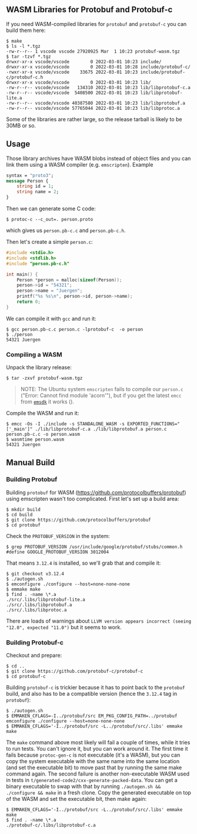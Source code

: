 ## WASM Libraries for Protobuf and Protobuf-c

If you need WASM-compiled libraries for `protobuf` and `protobuf-c` you can build them here:

```
$ make
$ ls -l *.tgz
-rw-r--r-- 1 vscode vscode 27920925 Mar  1 10:23 protobuf-wasm.tgz
$ tar -tzvf *.tgz
drwxr-xr-x vscode/vscode        0 2022-03-01 10:23 include/
drwxr-xr-x vscode/vscode        0 2022-03-01 10:28 include/protobuf-c/
-rwxr-xr-x vscode/vscode    33675 2022-03-01 10:23 include/protobuf-c/protobuf-c.h
drwxr-xr-x vscode/vscode        0 2022-03-01 10:23 lib/
-rw-r--r-- vscode/vscode   134310 2022-03-01 10:23 lib/libprotobuf-c.a
-rw-r--r-- vscode/vscode  5408500 2022-03-01 10:23 lib/libprotobuf-lite.a
-rw-r--r-- vscode/vscode 40387580 2022-03-01 10:23 lib/libprotobuf.a
-rw-r--r-- vscode/vscode 57765044 2022-03-01 10:23 lib/libprotoc.a
```

Some of the libraries are rather large, so the release tarball is likely to be 30MB or so.

## Usage

Those library archives have WASM blobs instead of object files and you can link them using a WASM compiler (e.g. `emscripten`). Example

```protobuf
syntax = "proto3";
message Person {
	string id = 1;
	string name = 2;
}
```

Then we can generate some C code:

```
$ protoc-c --c_out=. person.proto
```

which gives us `person.pb-c.c` and `person.pb-c.h`.

Then let's create a simple `person.c`:

```c
#include <stdio.h>
#include <stdlib.h>
#include "person.pb-c.h"

int main() {
	Person *person = malloc(sizeof(Person));
	person->id = "54321";
	person->name = "Juergen";
	printf("%s %s\n", person->id, person->name);
	return 0;
}
```

We can compile it with `gcc` and run it:

```
$ gcc person.pb-c.c person.c -lprotobuf-c  -o person
$ ./person
54321 Juergen
```

### Compiling a WASM

Unpack the library release:

```
$ tar -zxvf protobuf-wasm.tgz
```

> NOTE: The Ubuntu system `emscripten` fails to compile our `person.c` ("Error: Cannot find module 'acorn'"), but if you get the latest `emcc` from [`emsdk`](https://github.com/emscripten-core/emsdk) it works ().

Compile the WASM and run it:

```
$ emcc -Os -I ./include -s STANDALONE_WASM -s EXPORTED_FUNCTIONS="['_main']" ./lib/libprotobuf-c.a ./lib/libprotobuf.a person.c person.pb-c.c -o person.wasm
$ wasmtime person.wasm 
54321 Juergen
```

## Manual Build

### Building Protobuf

Building `protobuf` for WASM (https://github.com/protocolbuffers/protobuf) using emscripten wasn't too complicated. First let's set up a build area:

```
$ mkdir build
$ cd build
$ git clone https://github.com/protocolbuffers/protobuf
$ cd protobuf
```

Check the `PROTOBUF_VERSION` in the system:

```
$ grep PROTOBUF_VERSION /usr/include/google/protobuf/stubs/common.h 
#define GOOGLE_PROTOBUF_VERSION 3012004
```

That means `3.12.4` is installed, so we'll grab that and compile it:

```
$ git checkout v3.12.4
$ ./autogen.sh
$ emconfigure ./configure --host=none-none-none
$ emmake make
$ find . -name \*.a
./src/.libs/libprotobuf-lite.a
./src/.libs/libprotobuf.a
./src/.libs/libprotoc.a
```

There are loads of warnings about `LLVM version appears incorrect (seeing "12.0", expected "11.0")` but it seems to work.

### Building Protobuf-c

Checkout and prepare:

```
$ cd ..
$ git clone https://github.com/protobuf-c/protobuf-c
$ cd protobuf-c
```

Building `protobuf-c` is trickier because it has to point back to the `protobuf` build, and also has to be a compatible version (hence the `3.12.4` tag in `protobuf`):

```
$ ./autogen.sh
$ EMMAKEN_CFLAGS=-I../protobuf/src EM_PKG_CONFIG_PATH=../protobuf emconfigure ./configure --host=none-none-none
$ EMMAKEN_CFLAGS='-I../protobuf/src -L../protobuf/src/.libs' emmake make
```

The `make` command above most likely will fail a couple of times, while it tries to run tests. You can't ignore it, but you can work around it. The first time it fails because `protoc-gen-c` is not executable (it's a WASM), but you can copy the system executable with the same name into the same location (and set the executable bit) to move past that by running the same make command again. The second failure is another non-executable WASM used in tests in `t/generated-code2/cxx-generate-packed-data`. You can get a binary executable to swap with that by running `./autogen.sh && ./configure && make` in a fresh clone. Copy the generated executable on top of the WASM and set the executable bit, then make again:

```
$ EMMAKEN_CFLAGS='-I../protobuf/src -L../protobuf/src/.libs' emmake make
$ find . -name \*.a
./protobuf-c/.libs/libprotobuf-c.a
```